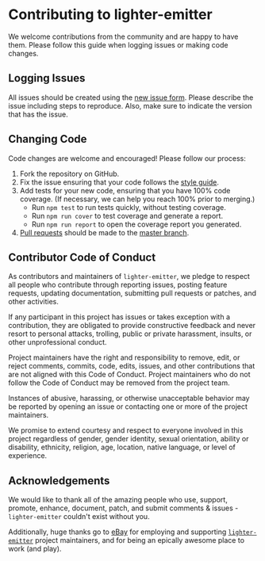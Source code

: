 # Contributing to lighter-emitter

We welcome contributions from the community and are happy to have them.
Please follow this guide when logging issues or making code changes.

## Logging Issues

All issues should be created using the
[new issue form](https://github.com/lighterio/lighter-emitter/issues/new).
Please describe the issue including steps to reproduce. Also, make sure
to indicate the version that has the issue.

## Changing Code

Code changes are welcome and encouraged! Please follow our process:

1. Fork the repository on GitHub.
2. Fix the issue ensuring that your code follows the
   [style guide](http://lighter.io/style-guide).
3. Add tests for your new code, ensuring that you have 100% code coverage.
   (If necessary, we can help you reach 100% prior to merging.)
   * Run `npm test` to run tests quickly, without testing coverage.
   * Run `npm run cover` to test coverage and generate a report.
   * Run `npm run report` to open the coverage report you generated.
4. [Pull requests](http://help.github.com/send-pull-requests/) should be made
   to the [master branch](https://github.com/lighterio/lighter-emitter/tree/master).

## Contributor Code of Conduct

As contributors and maintainers of `lighter-emitter`, we pledge to respect all
people who contribute through reporting issues, posting feature requests,
updating documentation, submitting pull requests or patches, and other
activities.

If any participant in this project has issues or takes exception with a
contribution, they are obligated to provide constructive feedback and never
resort to personal attacks, trolling, public or private harassment, insults, or
other unprofessional conduct.

Project maintainers have the right and responsibility to remove, edit, or
reject comments, commits, code, edits, issues, and other contributions
that are not aligned with this Code of Conduct. Project maintainers who do
not follow the Code of Conduct may be removed from the project team.

Instances of abusive, harassing, or otherwise unacceptable behavior may be
reported by opening an issue or contacting one or more of the project
maintainers.

We promise to extend courtesy and respect to everyone involved in this project
regardless of gender, gender identity, sexual orientation, ability or
disability, ethnicity, religion, age, location, native language, or level of
experience.

## Acknowledgements

We would like to thank all of the amazing people who use, support,
promote, enhance, document, patch, and submit comments & issues -
`lighter-emitter` couldn't exist without you.

Additionally, huge thanks go to [eBay](http://rover.ebay.com/rover/1/711-53200-19255-0/1?icep_ff3=9&pub=5575137484&toolid=10001&campid=5337778482&icep_uq=node.js&icep_sortBy=12&ipn=psmain&icep_vectorid=229466&kwid=902099&mtid=824&kw=lg) for employing
and supporting [`lighter-emitter`](http://lighter.io/lighter-emitter) project
maintainers, and for being an epically awesome place to work (and play).
